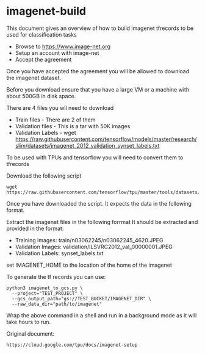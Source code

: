 # imagenet-build

This document gives an overview of how to build imagenet tfrecords to be used for classification tasks

-  Browse to https://www.image-net.org
-  Setup an account with image-net
-   Accept the agreement

Once you have accepted the agreement you will be allowed to download the imagenet dataset.

Before you download ensure that you have a large VM or a machine with about 500GB in disk space.

There are 4 files you wll need to download

- Train files - There are 2 of them
-  Validation files - This is a tar with 50K images
-  Validation Labels -  wget https://raw.githubusercontent.com/tensorflow/models/master/research/slim/datasets/imagenet_2012_validation_synset_labels.txt

To be used with TPUs and tensorflow you will need to convert them to tfrecords

Download the following script
```
wget https://raw.githubusercontent.com/tensorflow/tpu/master/tools/datasets/imagenet_to_gcs.py
```

Once you have downloaded the script. It expects the data in the following format.

Extract the imagenet files in the following forrmat
It should be extracted and provided in the format:
- Training images: train/n03062245/n03062245_4620.JPEG
- Validation Images: validation/ILSVRC2012_val_00000001.JPEG
- Validation Labels: synset_labels.txt


set IMAGENET_HOME to the location of the home of the imagenet

To generate the tf records you can use:
```
python3 imagenet_to_gcs.py \
  --project="TEST_PROJECT" \
  --gcs_output_path="gs://TEST_BUCKET/IMAGENET_DIR" \
  --raw_data_dir="path/to/imagenet"
 ```
 
 Wrap the above command in a shell and run in a background mode as it will take hours to run.
 
 Original document:
 
 ```
 https://cloud.google.com/tpu/docs/imagenet-setup
 ```
 
  



